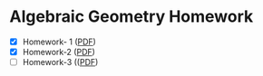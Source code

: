 ﻿# Algebraic Geometry Homework

- [x] Homework- 1 ([PDF](./Pdf/HW1.pdf))
- [x] Homework-2 ([PDF](./Pdf/HW12.pdf))
- [ ]  Homework-3 (([PDF](./Pdf/HW3.pdf))
